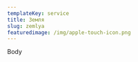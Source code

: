 ```yaml
---
templateKey: service
title: Земля
slug: zemlya
featuredimage: /img/apple-touch-icon.png
---
```

Body